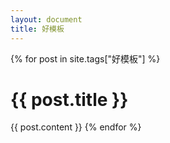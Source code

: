 ```yaml
---
layout: document
title: 好模板
---
```

{% for post in site.tags["好模板"] %}
# {{ post.title }}
{{ post.content }}
{% endfor %}
